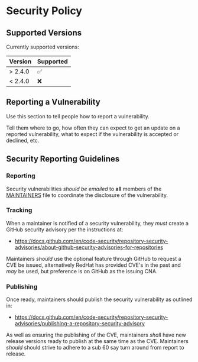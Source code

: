 # Security Policy

## Supported Versions

Currently supported versions:

| Version | Supported          |
| ------- | ------------------ |
| > 2.4.0 | :white_check_mark: |
| < 2.4.0 | :x:                |

## Reporting a Vulnerability

Use this section to tell people how to report a vulnerability.

Tell them where to go, how often they can expect to get an update on a
reported vulnerability, what to expect if the vulnerability is accepted or
declined, etc.

## Security Reporting Guidelines

### Reporting

Security vulnerabilities *should be emailed* to **all** members of the [MAINTAINERS](MAINTAINERS) file to coordinate the
disclosure of the vulnerability.

### Tracking

When a maintainer is notified of a security vulnerability, they *must* create a GitHub security advisory
per the instructions at:

  - <https://docs.github.com/en/code-security/repository-security-advisories/about-github-security-advisories-for-repositories>

Maintainers *should* use the optional feature through GitHub to request a CVE be issued, alternatively RedHat has provided CVE's
in the past and *may* be used, but preference is on GitHub as the issuing CNA.

### Publishing

Once ready, maintainers should publish the security vulnerability as outlined in:

  - <https://docs.github.com/en/code-security/repository-security-advisories/publishing-a-repository-security-advisory>

As well as ensuring the publishing of the CVE, maintainers *shal*l have new release versions ready to publish at the same time as
the CVE. Maintainers *should* should strive to adhere to a sub 60 say turn around from report to release.
